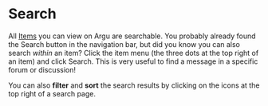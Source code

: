 # Search

All [Items](https://argu.co/argu/t/10890) you can view on Argu are searchable. You probably already found the Search button in the navigation bar, but did you know you can also search _within_ an item? Click the item menu (the three dots at the top right of an item) and click Search. This is very useful to find a message in a specific forum or discussion!

You can also **filter** and **sort** the search results by clicking on the icons at the top right of a search page.
